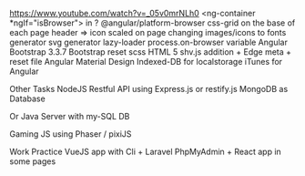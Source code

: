 https://www.youtube.com/watch?v=_05v0mrNLh0
<ng-container *ngIf="isBrowser">  in ? @angular/platform-browser
css-grid on the base of each page
		header => icon scaled on page changing
images/icons to fonts generator
svg generator
lazy-loader
process.on-browser variable
Angular Bootstrap 3.3.7
Bootstrap reset scss
HTML 5 shv.js addition + Edge meta + reset file
Angular Material Design
Indexed-DB for localstorage
iTunes for Angular


Other Tasks
NodeJS Restful API using Express.js or restify.js
MongoDB as Database

Or Java Server with my-SQL DB

Gaming JS
using Phaser / pixiJS

Work Practice
VueJS app with Cli + Laravel PhpMyAdmin + React app in some pages

